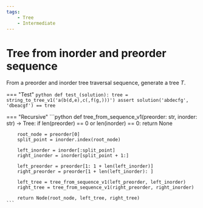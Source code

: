 ```yaml
---
tags:
    - Tree
    - Intermediate
---
```


# Tree from inorder and preorder sequence

From a preorder and inorder tree traversal sequence, generate a tree $T$.


=== "Test"
    ```python
    def test_(solution):
        tree = string_to_tree_v1('a(b(d,e),c(,f(g,)))')
        assert solution('abdecfg', 'dbeacgf') == tree
    ```

=== "Recursive"
    ```python
    def tree_from_sequence_v1(preorder: str, inorder: str) -> Tree:
        if len(preorder) == 0 or len(inorder) == 0:
            return None
        
        root_node = preorder[0]
        split_point = inorder.index(root_node)
        
        left_inorder = inorder[:split_point]
        right_inorder = inorder[split_point + 1:]

        left_preorder = preorder[1: 1 + len(left_inorder)]
        right_preorder = preorder[1 + len(left_inorder): ]

        left_tree = tree_from_sequence_v1(left_preorder, left_inorder)
        right_tree = tree_from_sequence_v1(right_preorder, right_inorder)
        
        return Node(root_node, left_tree, right_tree)
    ```